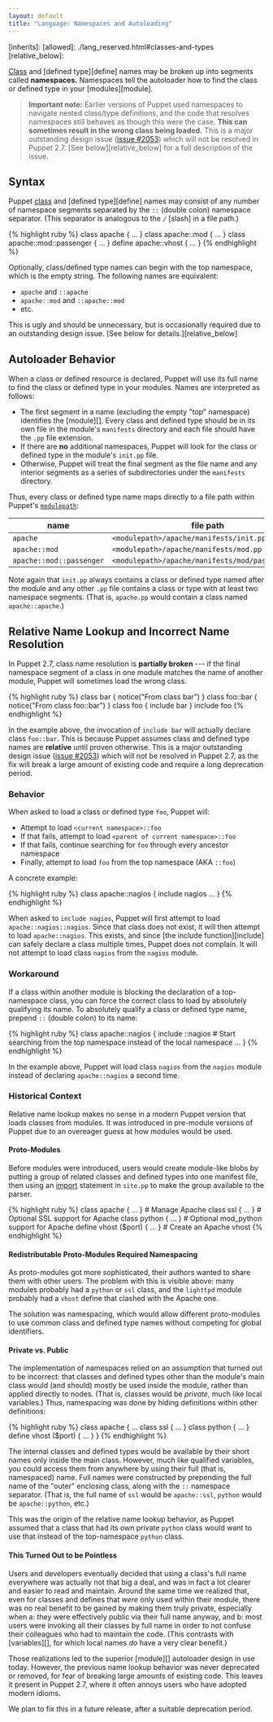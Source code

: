 ```yaml
---
layout: default
title: "Language: Namespaces and Autoloading"
---
```


<!-- TODO -->
[classes]: 
[define]: 
[import]: 
[variables]: 
[modulepath]: 
[module]: 
[scopes]: 
[include]: 
[2053]: https://projects.puppetlabs.com/issues/2053
[inherits]: 
[allowed]: ./lang_reserved.html#classes-and-types
[relative_below]: 


[Class][classes] and [defined type][define] names may be broken up into segments called **namespaces.** Namespaces tell the autoloader how to find the class or defined type in your [modules][module]. 

> **Important note:** Earlier versions of Puppet used namespaces to navigate nested class/type definitions, and the code that resolves namespaces still behaves as though this were the case. **This can sometimes result in the wrong class being loaded.** This is a major outstanding design issue ([issue #2053][2053]) which will not be resolved in Puppet 2.7. [See below][relative_below] for a full description of the issue.

Syntax
-----

Puppet [class][classes] and [defined type][define] names may consist of any number of namespace segments separated by the `::` (double colon) namespace separator. (This separator is analogous to the `/` \[slash\] in a file path.)

{% highlight ruby %}
    class apache { ... }
    class apache::mod { ... }
    class apache::mod::passenger { ... }
    define apache::vhost { ... }
{% endhighlight %}

Optionally, class/defined type names can begin with the top namespace, which is the empty string. The following names are equivalent: 

* `apache` and `::apache`
* `apache::mod` and `::apache::mod`
* etc.

This is ugly and should be unnecessary, but is occasionally required due to an outstanding design issue. [See below for details.][relative_below]

Autoloader Behavior
-----

When a class or defined resource is declared, Puppet will use its full name to find the class or defined type in your modules. Names are interpreted as follows:

* The first segment in a name (excluding the empty "top" namespace) identifies the [module][]. Every class and defined type should be in its own file in the module's `manifests` directory and each file should have the `.pp` file extension.
* If there are **no** additional namespaces, Puppet will look for the class or defined type in the module's `init.pp` file.
* Otherwise, Puppet will treat the final segment as the file name and any interior segments as a series of subdirectories under the `manifests` directory.

Thus, every class or defined type name maps directly to a file path within Puppet's [`modulepath`][modulepath]:

name                     | file path
------------------------ | ---------
`apache`                 | `<modulepath>/apache/manifests/init.pp`
`apache::mod`            | `<modulepath>/apache/manifests/mod.pp`
`apache::mod::passenger` | `<modulepath>/apache/manifests/mod/passenger.pp`

Note again that `init.pp` always contains a class or defined type named after the module and any other `.pp` file contains a class or type with at least two namespace segments. (That is, `apache.pp` would contain a class named `apache::apache`.)


Relative Name Lookup and Incorrect Name Resolution
-----

In Puppet 2.7, class name resolution is **partially broken** --- if the final namespace segment of a class in one module matches the name of another module, Puppet will sometimes load the wrong class.

{% highlight ruby %}
    class bar {
      notice("From class bar")
    }
    class foo::bar {
      notice("From class foo::bar")
    }
    class foo {
      include bar
    }
    include foo
{% endhighlight %}

In the example above, the invocation of `include bar` will actually declare class `foo::bar`. This is because Puppet assumes class and defined type names are **relative** until proven otherwise. This is a major outstanding design issue ([issue #2053][2053]) which will not be resolved in Puppet 2.7, as the fix will break a large amount of existing code and require a long deprecation period. 

### Behavior

When asked to load a class or defined type `foo`, Puppet will:

* Attempt to load `<current namespace>::foo`
* If that fails, attempt to load `<parent of current namespace>::foo`
* If that fails, continue searching for `foo` through every ancestor namespace
* Finally, attempt to load `foo` from the top namespace (AKA `::foo`)

A concrete example:

{% highlight ruby %}
    class apache::nagios {
      include nagios
      ...
    }
{% endhighlight %}

When asked to `include nagios`, Puppet will first attempt to load `apache::nagios::nagios`. Since that class does not exist, it will then attempt to load `apache::nagios`. This exists, and since [the include function][include] can safely declare a class multiple times, Puppet does not complain. It will not attempt to load class `nagios` from the `nagios` module. 

### Workaround

If a class within another module is blocking the declaration of a top-namespace class, you can force the correct class to load by absolutely qualifying its name. To absolutely qualify a class or defined type name, prepend `::` (double colon) to its name:

{% highlight ruby %}
    class apache::nagios {
      include ::nagios # Start searching from the top namespace instead of the local namespace
      ...
    }
{% endhighlight %}

In the example above, Puppet will load class `nagios` from the `nagios` module instead of declaring `apache::nagios` a second time.

### Historical Context

Relative name lookup makes no sense in a modern Puppet version that loads classes from modules. It was introduced in pre-module versions of Puppet due to an overeager guess at how modules would be used.

#### Proto-Modules

Before modules were introduced, users would create module-like blobs by putting a group of related classes and defined types into one manifest file, then using an [import][] statement in `site.pp` to make the group available to the parser. 

{% highlight ruby %}
    class apache { ... } # Manage Apache
    class ssl { ... } # Optional SSL support for Apache
    class python { ... } # Optional mod_python support for Apache
    define vhost ($port) { ... } # Create an Apache vhost
{% endhighlight %}

#### Redistributable Proto-Modules Required Namespacing

As proto-modules got more sophisticated, their authors wanted to share them with other users. The problem with this is visible above: many modules probably had a `python` or `ssl` class, and the `lighttpd` module probably had a `vhost` define that clashed with the Apache one. 

The solution was namespacing, which would allow different proto-modules to use common class and defined type names without competing for global identifiers. 

#### Private vs. Public

The implementation of namespaces relied on an assumption that turned out to be incorrect: that classes and defined types other than the module's main class would (and should) mostly be used inside the module, rather than applied directly to nodes. (That is, classes would be _private,_ much like local variables.) Thus, namespacing was done by hiding definitions within other definitions:

{% highlight ruby %}
    class apache {
      ...
      class ssl { ... }
      class python { ... }
      define vhost ($port) { ... }
    }
{% endhighlight %}

The internal classes and defined types would be available by their short names only inside the main class. However, much like qualified variables, you could access them from anywhere by using their full (that is, namespaced) name. Full names were constructed by prepending the full name of the "outer" enclosing class, along with the `::` namespace separator. (That is, the full name of `ssl` would be `apache::ssl`, `python` would be `apache::python`, etc.)

This was the origin of the relative name lookup behavior, as Puppet assumed that a class that had its own private `python` class would want to use that instead of the top-namespace `python` class. 

#### This Turned Out to be Pointless

Users and developers eventually decided that using a class's full name everywhere was actually not that big a deal, and was in fact a lot clearer and easier to read and maintain. Around the same time we realized that, even for classes and defines that _were_ only used within their module, there was no real benefit to be gained by making them truly private, especially when a: they were effectively public via their full name anyway, and b: most users were invoking all their classes by full name in order to not confuse their colleagues who had to maintain the code. (This contrasts with [variables][], for which local names _do_ have a very clear benefit.)

Those realizations led to the superior [module][] autoloader design in use today. However, the previous name lookup behavior was never deprecated or removed, for fear of breaking large amounts of existing code. This leaves it present in Puppet 2.7, where it often annoys users who have adopted modern idioms. 

We plan to fix this in a future release, after a suitable deprecation period. 
